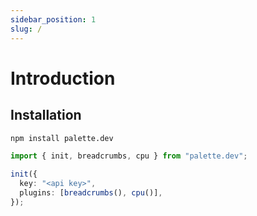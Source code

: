 ```yaml
---
sidebar_position: 1
slug: /
---
```


# Introduction

## Installation

```bash npm2yarn
npm install palette.dev
```

```ts
import { init, breadcrumbs, cpu } from "palette.dev";

init({
  key: "<api key>",
  plugins: [breadcrumbs(), cpu()],
});
```
